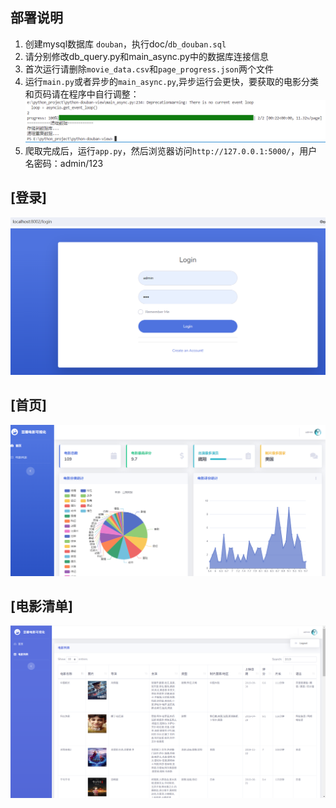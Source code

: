 ## 部署说明
1. 创建mysql数据库 `douban`，执行doc/`db_douban.sql`
2. 请分别修改db_query.py和main_async.py中的数据库连接信息
3. 首次运行请删除`movie_data.csv`和`page_progress.json`两个文件
4. 运行`main.py`或者异步的`main_async.py`,异步运行会更快，要获取的电影分类和页码请在程序中自行调整：
![alt text](doc/image.png)
5. 爬取完成后，运行`app.py`，然后浏览器访问`http://127.0.0.1:5000/`，用户名密码：admin/123
## [登录]
![alt text](doc/image-1.png)

## [首页]
![alt text](doc/image-2.png)

## [电影清单]
![alt text](doc/image-3.png)
